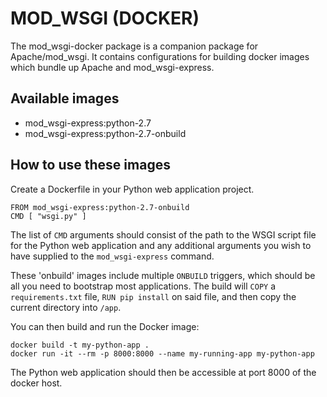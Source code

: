 # MOD_WSGI (DOCKER)

The mod_wsgi-docker package is a companion package for Apache/mod_wsgi. It
contains configurations for building docker images which bundle up Apache
and mod_wsgi-express.

## Available images

  * mod_wsgi-express:python-2.7
  * mod_wsgi-express:python-2.7-onbuild

## How to use these images

Create a Dockerfile in your Python web application project.

```
FROM mod_wsgi-express:python-2.7-onbuild
CMD [ "wsgi.py" ]
```

The list of ``CMD`` arguments should consist of the path to the WSGI script
file for the Python web application and any additional arguments you wish
to have supplied to the ``mod_wsgi-express`` command.

These 'onbuild' images include multiple ``ONBUILD`` triggers, which should
be all you need to bootstrap most applications. The build will ``COPY`` a
``requirements.txt`` file, ``RUN pip install`` on said file, and then copy
the current directory into ``/app``.

You can then build and run the Docker image:

```
docker build -t my-python-app .
docker run -it --rm -p 8000:8000 --name my-running-app my-python-app
```

The Python web application should then be accessible at port 8000 of the
docker host.
